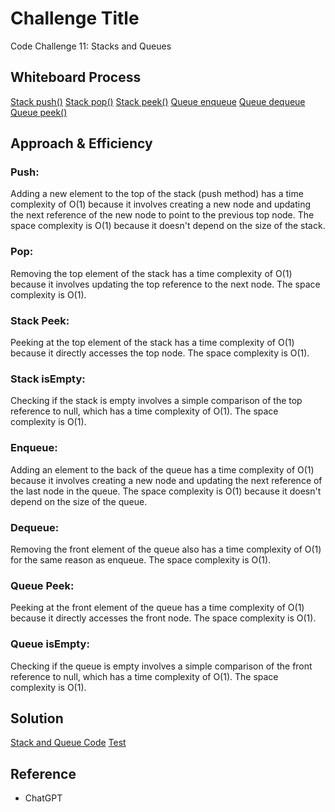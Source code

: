 # Challenge Title

Code Challenge 11: Stacks and Queues

## Whiteboard Process
<!-- Embedded whiteboard image -->
[Stack push()](./stackPush.png)
[Stack pop()](./stackPop.png)
[Stack peek()](./stackPeek.png)
[Queue enqueue](./enqueue.png)
[Queue dequeue](./dequeue.png)
[Queue peek()](./queuePeek.png)

## Approach & Efficiency
<!-- What approach did you take? Why? What is the Big O space/time for this approach? -->
### Push:

Adding a new element to the top of the stack (push method) has a time complexity of O(1) because it involves creating a new node and updating the next reference of the new node to point to the previous top node. The space complexity is O(1) because it doesn't depend on the size of the stack.

### Pop:

Removing the top element of the stack has a time complexity of O(1) because it involves updating the top reference to the next node. The space complexity is O(1).

### Stack Peek:

Peeking at the top element of the stack has a time complexity of O(1) because it directly accesses the top node. The space complexity is O(1).

### Stack isEmpty:

Checking if the stack is empty involves a simple comparison of the top reference to null, which has a time complexity of O(1). The space complexity is O(1).

### Enqueue:

Adding an element to the back of the queue has a time complexity of O(1) because it involves creating a new node and updating the next reference of the last node in the queue. The space complexity is O(1) because it doesn't depend on the size of the queue.

### Dequeue:

Removing the front element of the queue also has a time complexity of O(1) for the same reason as enqueue. The space complexity is O(1).

### Queue Peek:

Peeking at the front element of the queue has a time complexity of O(1) because it directly accesses the front node. The space complexity is O(1).

### Queue isEmpty:

Checking if the queue is empty involves a simple comparison of the front reference to null, which has a time complexity of O(1). The space complexity is O(1).


## Solution
<!-- Show how to run your code, and examples of it in action -->
[Stack and Queue Code](./stack-and-queue.js)
[Test](./stack-and-queue.test.js)

## Reference

- ChatGPT
